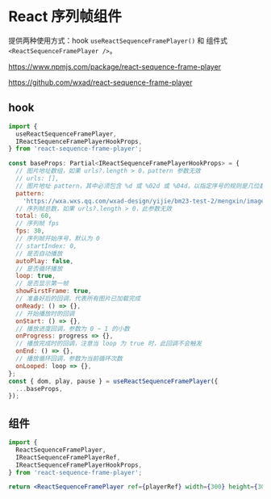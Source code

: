 # React 序列帧组件

提供两种使用方式：hook `useReactSequenceFramePlayer()` 和 组件式 `<ReactSequenceFramePlayer />`。

https://www.npmjs.com/package/react-sequence-frame-player

https://github.com/wxad/react-sequence-frame-player

## hook

```jsx
import {
  useReactSequenceFramePlayer,
  IReactSequenceFramePlayerHookProps,
} from 'react-sequence-frame-player';

const baseProps: Partial<IReactSequenceFramePlayerHookProps> = {
  // 图片地址数组，如果 urls?.length > 0，pattern 参数无效
  // urls: [],
  // 图片地址 pattern，其中必须包含 %d 或 %02d 或 %04d，以指定序号的规则是几位数，组件会依靠此规则请求图片
  pattern:
    'https://wxa.wxs.qq.com/wxad-design/yijie/bm23-test-2/mengxin/images/_1-61__%d.webp',
  // 序列帧总数，如果 urls?.length > 0，此参数无效
  total: 60,
  // 序列帧 fps
  fps: 30,
  // 序列帧开始序号，默认为 0
  // startIndex: 0,
  // 是否自动播放
  autoPlay: false,
  // 是否循环播放
  loop: true,
  // 是否显示第一帧
  showFirstFrame: true,
  // 准备好后的回调，代表所有图片已加载完成
  onReady: () => {},
  // 开始播放时的回调
  onStart: () => {},
  // 播放进度回调，参数为 0 ~ 1 的小数
  onProgress: progress => {},
  // 播放完成时的回调，注意当 loop 为 true 时，此回调不会触发
  onEnd: () => {},
  // 播放循环回调，参数为当前循环次数
  onLooped: loop => {},
};
const { dom, play, pause } = useReactSequenceFramePlayer({
  ...baseProps,
});
```

## 组件

```jsx
import {
  ReactSequenceFramePlayer,
  IReactSequenceFramePlayerRef,
  IReactSequenceFramePlayerHookProps,
} from 'react-sequence-frame-player';

return <ReactSequenceFramePlayer ref={playerRef} width={300} height={300} {...baseProps} />;
```
